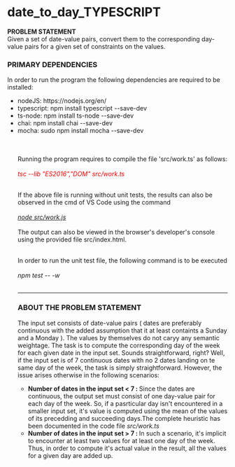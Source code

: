 # date_to_day_TYPESCRIPT
<b>PROBLEM STATEMENT</b><br>
Given a set of date-value pairs, convert them to the corresponding day-value pairs for a given set of constraints on the values.

### PRIMARY DEPENDENCIES

In order to run the program the following dependencies are required to be installed:
<ul>
  <li>nodeJS: https://nodejs.org/en/ </li>
  <li>typescript: npm install typescript --save-dev</li>
  <li>ts-node: npm install ts-node --save-dev</li>
  <li>chai:  npm install chai --save-dev</li>
  <li>mocha: sudo npm install mocha --save-dev</li><br><br>
    
Running the program requires to compile the file 'src/work.ts' as follows:<br><br>
<i><font color='red'>tsc --lib "ES2016","DOM" src/work.ts</font></i><br><br>

If the above file is running without unit tests, the results can also be observed in the cmd of VS Code using the command<br><br>
<i><u>node src/work.js</u></i><br><br>
The output can also be viewed in the browser's developer's console using the provided file src/index.html.<br><br>

In order to run the unit test file, the following command is to be executed<br><br>
<i>npm test -- -w</i><br><br>

<hr>

### ABOUT THE PROBLEM STATEMENT
The input set consists of date-value pairs ( dates are preferably continuous with the added assumption that it at least containts a Sunday and a Monday ). The values by themselves do not caryy any semantic weightage. The task is to compute the corresponding day of the week for each given date in the input set. Sounds straightforward, right? Well, if the input set is of 7 continuous dates with no 2 dates landing on te same day of the week, the task is simply straightforward. However, the issue arises otherwise in the following scenarios:<br>
<ul>
  <li><b>Number of dates in the input set < 7 : </b> Since the dates are continuous, the output set must consist of one day-value pair for each day of the week. So, if a pasrticular day isn't encountered in a smaller input set, it's value is computed using the mean of the values of its precedding and succeeding days.The complete heuristic has been documented in the code file <i>src/work.ts</i></li>
  <li><b>Number of dates in the input set > 7 : </b> In such a scenario, it's implicit to encounter at least two values for at least one day of the week. Thus, in order to compute it's actual value in the result, all the values for a given day are added up.</li>   
</ul>
